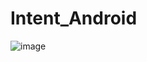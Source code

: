 # Intent_Android
![image](https://user-images.githubusercontent.com/96253943/154615092-7a002a2e-38e8-4b08-add9-2cbc4807e247.png)
